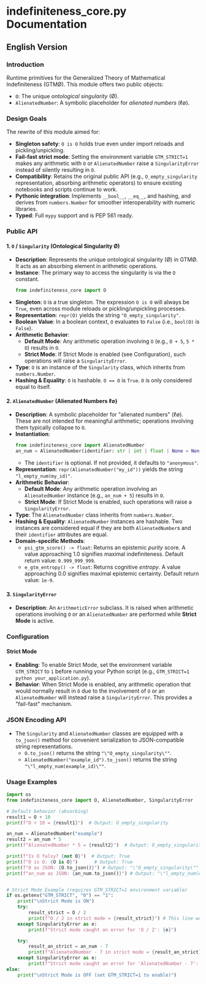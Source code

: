 # indefiniteness_core.py Documentation

## English Version

### Introduction

Runtime primitives for the Generalized Theory of Mathematical Indefiniteness (GTMØ). This module offers two public objects:

-   `O`: The unique *ontological singularity* (Ø).
-   `AlienatedNumber`: A symbolic placeholder for *alienated numbers* (ℓ∅).

### Design Goals

The rewrite of this module aimed for:

-   **Singleton safety**: `O is O` holds true even under import reloads and pickling/unpickling.
-   **Fail-fast strict mode**: Setting the environment variable `GTM_STRICT=1` makes any arithmetic with `O` or `AlienatedNumber` raise a `SingularityError` instead of silently resulting in `O`.
-   **Compatibility**: Retains the original public API (e.g., `O_empty_singularity` representation, absorbing arithmetic operators) to ensure existing notebooks and scripts continue to work.
-   **Pythonic integration**: Implements `__bool__`, `__eq__`, and hashing, and derives from `numbers.Number` for smoother interoperability with numeric libraries.
-   **Typed**: Full `mypy` support and is PEP 561 ready.

### Public API

#### 1. `O` / `Singularity` (Ontological Singularity Ø)

-   **Description**: Represents the unique ontological singularity (Ø) in GTMØ. It acts as an absorbing element in arithmetic operations.
-   **Instance**: The primary way to access the singularity is via the `O` constant.
    ```python
    from indefiniteness_core import O
    ```
-   **Singleton**: `O` is a true singleton. The expression `O is O` will always be `True`, even across module reloads or pickling/unpickling processes.
-   **Representation**: `repr(O)` yields the string `"O_empty_singularity"`.
-   **Boolean Value**: In a boolean context, `O` evaluates to `False` (i.e., `bool(O)` is `False`).
-   **Arithmetic Behavior**:
    -   **Default Mode**: Any arithmetic operation involving `O` (e.g., `O + 5`, `5 * O`) results in `O`.
    -   **Strict Mode**: If Strict Mode is enabled (see Configuration), such operations will raise a `SingularityError`.
-   **Type**: `O` is an instance of the `Singularity` class, which inherits from `numbers.Number`.
-   **Hashing & Equality**: `O` is hashable. `O == O` is `True`. `O` is only considered equal to itself.

#### 2. `AlienatedNumber` (Alienated Numbers ℓ∅)

-   **Description**: A symbolic placeholder for "alienated numbers" (ℓ∅). These are not intended for meaningful arithmetic; operations involving them typically collapse to `O`.
-   **Instantiation**:
    ```python
    from indefiniteness_core import AlienatedNumber
    an_num = AlienatedNumber(identifier: str | int | float | None = None)
    ```
    -   The `identifier` is optional. If not provided, it defaults to `"anonymous"`.
-   **Representation**: `repr(AlienatedNumber("my_id"))` yields the string `"l_empty_num(my_id)"`.
-   **Arithmetic Behavior**:
    -   **Default Mode**: Any arithmetic operation involving an `AlienatedNumber` instance (e.g., `an_num + 5`) results in `O`.
    -   **Strict Mode**: If Strict Mode is enabled, such operations will raise a `SingularityError`.
-   **Type**: The `AlienatedNumber` class inherits from `numbers.Number`.
-   **Hashing & Equality**: `AlienatedNumber` instances are hashable. Two instances are considered equal if they are both `AlienatedNumber`s and their `identifier` attributes are equal.
-   **Domain-specific Methods**:
    -   `psi_gtm_score() -> float`: Returns an epistemic *purity* score. A value approaching 1.0 signifies maximal indefiniteness. Default return value: `0.999_999_999`.
    -   `e_gtm_entropy() -> float`: Returns cognitive *entropy*. A value approaching 0.0 signifies maximal epistemic certainty. Default return value: `1e-9`.

#### 3. `SingularityError`

-   **Description**: An `ArithmeticError` subclass. It is raised when arithmetic operations involving `O` or an `AlienatedNumber` are performed while **Strict Mode** is active.

### Configuration

#### Strict Mode

-   **Enabling**: To enable Strict Mode, set the environment variable `GTM_STRICT` to `1` before running your Python script (e.g., `GTM_STRICT=1 python your_application.py`).
-   **Behavior**: When Strict Mode is enabled, any arithmetic operation that would normally result in `O` due to the involvement of `O` or an `AlienatedNumber` will instead raise a `SingularityError`. This provides a "fail-fast" mechanism.

### JSON Encoding API

-   The `Singularity` and `AlienatedNumber` classes are equipped with a `to_json()` method for convenient serialization to JSON-compatible string representations.
    -   `O.to_json()` returns the string `"\"O_empty_singularity\""`.
    -   `AlienatedNumber("example_id").to_json()` returns the string `"\"l_empty_num(example_id)\""`.

### Usage Examples

```python
import os
from indefiniteness_core import O, AlienatedNumber, SingularityError

# Default behavior (absorbing)
result1 = O + 10
print(f"O + 10 = {result1}")  # Output: O_empty_singularity

an_num = AlienatedNumber("example")
result2 = an_num * 5
print(f"AlienatedNumber * 5 = {result2}")  # Output: O_empty_singularity

print(f"Is O falsy? {not O}")  # Output: True
print(f"O is O: {O is O}")      # Output: True
print(f"O as JSON: {O.to_json()}") # Output: "\"O_empty_singularity\""
print(f"an_num as JSON: {an_num.to_json()}") # Output: "\"l_empty_num(example)\""


# Strict Mode Example (requires GTM_STRICT=1 environment variable)
if os.getenv("GTM_STRICT", "0") == "1":
    print("\nStrict Mode is ON")
    try:
        result_strict = O / 2
        print(f"O / 2 in strict mode = {result_strict}") # This line won't be reached
    except SingularityError as e:
        print(f"Strict mode caught an error for 'O / 2': {e}")

    try:
        result_an_strict = an_num - 7
        print(f"AlienatedNumber - 7 in strict mode = {result_an_strict}") # This line won't be reached
    except SingularityError as e:
        print(f"Strict mode caught an error for 'AlienatedNumber - 7': {e}")
else:
    print("\nStrict Mode is OFF (set GTM_STRICT=1 to enable)")
